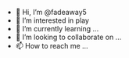 - 👋 Hi, I’m @fadeaway5
- 👀 I’m interested in play
- 🌱 I’m currently learning ...
- 💞️ I’m looking to collaborate on ...
- 📫 How to reach me ...

<!---
fadeaway5/fadeaway5 is a ✨ special ✨ repository because its `README.md` (this file) appears on your GitHub profile.
You can click the Preview link to take a look at your changes.
--->
